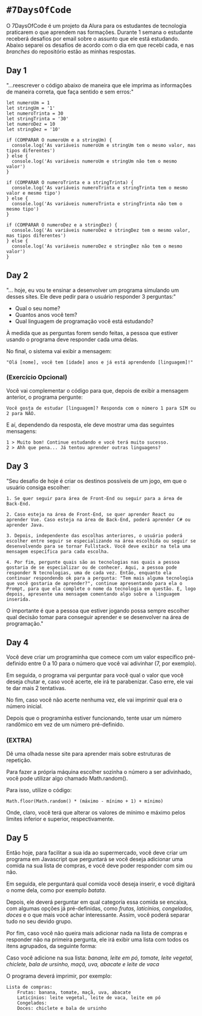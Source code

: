# `#7DaysOfCode`

O 7DaysOfCode é um projeto da Alura para os estudantes de tecnologia praticarem o que aprendem nas formações. Durante 1 semana o estudante receberá desafios por email sobre o assunto que ele está estudando. Abaixo separei os desafios de acordo com o dia em que recebi cada, e nas *branches* do repositório estão as minhas respostas.  
  
## Day 1  
  
"...reescrever o código abaixo de maneira que ele imprima as informações de maneira correta, que faça sentido e sem erros:"
```
let numeroUm = 1
let stringUm = '1'
let numeroTrinta = 30
let stringTrinta = '30'
let numeroDez = 10
let stringDez = '10'

if (COMPARAR O numeroUm e a stringUm) {
  console.log('As variáveis numeroUm e stringUm tem o mesmo valor, mas tipos diferentes')
} else {
  console.log('As variáveis numeroUm e stringUm não tem o mesmo valor')
}

if (COMPARAR O numeroTrinta e a stringTrinta) {
  console.log('As variáveis numeroTrinta e stringTrinta tem o mesmo valor e mesmo tipo')
} else {
  console.log('As variáveis numeroTrinta e stringTrinta não tem o mesmo tipo')
}

if (COMPARAR O numeroDez e a stringDez) {
  console.log('As variáveis numeroDez e stringDez tem o mesmo valor, mas tipos diferentes')
} else {
  console.log('As variáveis numeroDez e stringDez não tem o mesmo valor')
}
```
## Day 2

"... hoje, eu vou te ensinar a desenvolver um programa simulando um desses sites. Ele deve pedir para o usuário responder 3 perguntas:"

- Qual o seu nome?
- Quantos anos você tem?
- Qual linguagem de programação você está estudando?

À medida que as perguntas forem sendo feitas, a pessoa que estiver usando o programa deve responder cada uma delas.

No final, o sistema vai exibir a mensagem:
```
"Olá [nome], você tem [idade] anos e já está aprendendo [linguagem]!"
```
### (Exercício Opcional)

Você vai complementar o código para que, depois de exibir a mensagem anterior, o programa pergunte:
```
Você gosta de estudar [linguagem]? Responda com o número 1 para SIM ou 2 para NÃO.
```
E aí, dependendo da resposta, ele deve mostrar uma das seguintes mensagens:
```
1 > Muito bom! Continue estudando e você terá muito sucesso.
2 > Ahh que pena... Já tentou aprender outras linguagens?
```
## Day 3

"Seu desafio de hoje é criar os destinos possíveis de um jogo, em que o usuário consiga escolher:
```
1. Se quer seguir para área de Front-End ou seguir para a área de Back-End.

2. Caso esteja na área de Front-End, se quer aprender React ou aprender Vue. Caso esteja na área de Back-End, poderá aprender C# ou aprender Java.

3. Depois, independente das escolhas anteriores, o usuário poderá escolher entre seguir se especializando na área escolhida ou seguir se desenvolvendo para se tornar Fullstack. Você deve exibir na tela uma mensagem específica para cada escolha.

4. Por fim, pergunte quais são as tecnologias nas quais a pessoa gostaria de se especializar ou de conhecer. Aqui, a pessoa pode responder N tecnologias, uma de cada vez. Então, enquanto ela continuar respondendo ok para a pergunta: "Tem mais alguma tecnologia que você gostaria de aprender?", continue apresentando para ela o Prompt, para que ela complete o nome da tecnologia em questão. E, logo depois, apresente uma mensagem comentando algo sobre a linguagem inserida.
```
O importante é que a pessoa que estiver jogando possa sempre escolher qual decisão tomar para conseguir aprender e se desenvolver na área de programação."

## Day 4

Você deve criar um programinha que comece com um valor específico pré-definido entre 0 a 10 para o número que você vai adivinhar (7, por exemplo).

Em seguida, o programa vai perguntar para você qual o valor que você deseja chutar e, caso você acerte, ele irá te parabenizar. Caso erre, ele vai te dar mais 2 tentativas.

No fim, caso você não acerte nenhuma vez, ele vai imprimir qual era o número inicial.

Depois que o programinha estiver funcionando, tente usar um número randômico em vez de um número pré-definido.

### (EXTRA)
Dê uma olhada nesse site para aprender mais sobre estruturas de repetição.

Para fazer a própria máquina escolher sozinha o número a ser adivinhado, você pode utilizar algo chamado Math.random().

Para isso, utilize o código:
```
Math.floor(Math.random() * (máximo - mínimo + 1) + mínimo)
```
Onde, claro, você terá que alterar os valores de mínimo e máximo pelos limites inferior e superior, respectivamente.

## Day 5

Então hoje, para facilitar a sua ida ao supermercado, você deve criar um programa em Javascript que perguntará se você deseja adicionar uma comida na sua lista de compras, e você deve poder responder com sim ou não.

Em seguida, ele perguntará qual comida você deseja inserir, e você digitará o nome dela, como por exemplo *batata*.

Depois, ele deverá perguntar em qual categoria essa comida se encaixa, com algumas opções já pré-definidas, como *frutas, laticínios, congelados, doces* e o que mais você achar interessante. Assim, você poderá separar tudo no seu devido grupo.

Por fim, caso você não queira mais adicionar nada na lista de compras e responder não na primeira pergunta, ele irá exibir uma lista com todos os itens agrupados, da seguinte forma:

Caso você adicione na sua lista:
*banana, leite em pó, tomate, leite vegetal, chiclete, bala de ursinho, maçã, uva, abacate e leite de vaca*

O programa deverá imprimir, por exemplo:
```
Lista de compras:
    Frutas: banana, tomate, maçã, uva, abacate
    Laticínios: leite vegetal, leite de vaca, leite em pó
    Congelados:
    Doces: chiclete e bala de ursinho
```